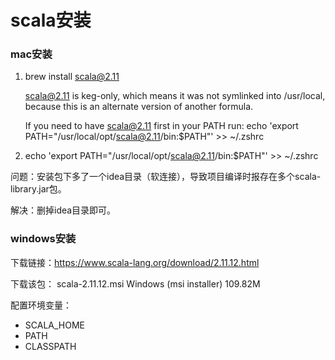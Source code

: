 # scala安装

### mac安装
1. brew install scala@2.11


	scala@2.11 is keg-only, which means it was not symlinked into /usr/local,
	because this is an alternate version of another formula.

	If you need to have scala@2.11 first in your PATH run:
 	echo 'export PATH="/usr/local/opt/scala@2.11/bin:$PATH"' >> ~/.zshrc

2. echo 'export PATH="/usr/local/opt/scala@2.11/bin:$PATH"' >> ~/.zshrc

问题：安装包下多了一个idea目录（软连接），导致项目编译时报存在多个scala-library.jar包。

解决：删掉idea目录即可。

### windows安装

下载链接：https://www.scala-lang.org/download/2.11.12.html

下载该包：
scala-2.11.12.msi	Windows (msi installer)	109.82M

配置环境变量：
* SCALA_HOME
* PATH
* CLASSPATH

